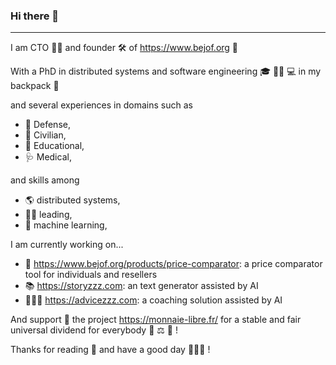 ### Hi there 👋

---

I am CTO 👨‍💻 and founder 🛠 of <https://www.bejof.org> 🏢

With a PhD in distributed systems and software engineering 🎓 👨‍🔬 💻 in my backpack 🎒

and several experiences in domains such as
- 🔫 Defense,
- 🥳 Civilian,
- 🌱 Educational,
- 🩺 Medical, 

and skills among
- 🌎 distributed systems,
- 👨‍💼 leading,
- 🤖 machine learning,

I am currently working on... 
- 🔭 https://www.bejof.org/products/price-comparator: a price comparator tool for individuals and resellers
- 📚 https://storyzzz.com: an text generator assisted by AI
- 🧑🏻‍⚕️ https://advicezzz.com: a coaching solution assisted by AI

And support 💪 the project https://monnaie-libre.fr/ for a stable and fair universal dividend for everybody 💸 ⚖ 💸 !

Thanks for reading 🙏 and have a good day 👋👋👋 ! 
<!--
**b3j0f/b3j0f** is a ✨ _special_ ✨ repository because its `README.md` (this file) appears on your GitHub profile.

Here are some ideas to get you started:

- 🔭 I’m currently working on ...
- 🌱 I’m currently learning ...
- 👯 I’m looking to collaborate on ...
- 🤔 I’m looking for help with ...
- 💬 Ask me about ...
- 📫 How to reach me: ...
- 😄 Pronouns: ...
- ⚡ Fun fact: ...
-->
